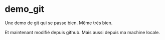 # demo_git
Une demo de git qui se passe bien. Même très bien.

Et maintenant modifié depuis github.
Mais aussi depuis ma machine locale.
